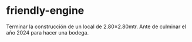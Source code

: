 # friendly-engine
Terminar la construcción de un local de 2.80×2.80mtr. Ante de culminar el año 2024 para hacer una bodega.
